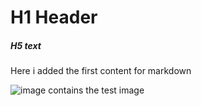 # H1 Header 
##### H5 text
Here i added the first content for markdown

![image contains the test image](https://user-images.githubusercontent.com/93473198/185666971-d7fed7d4-f3da-430a-a855-4ef369f5890a.png)
